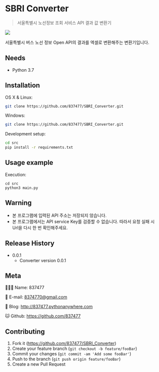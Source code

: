 # SBRI Converter
> 서울특별시 노선정보 조회 서비스 API 결과 값 변환기

<p><img src="./rdm/sample.png"></p>

서울특별시 버스 노선 정보 Open API의 결과를 엑셀로 변환해주는 변환기입니다.

## Needs

- Python 3.7

## Installation

OS X & Linux:

```sh
git clone https://github.com/837477/SBRI_Converter.git
```

Windows:

```sh
git clone https://github.com/837477/SBRI_Converter.git
```

Development setup:

```sh
cd src
pip install -r requirements.txt
```

## Usage example

Execution:

```
cd src
python3 main.py
```

## Warning

- 본 프로그램에 입력된 API 주소는 저장되지 않습니다.
- 본 프로그램에서는 API service Key를 검증할 수 없습니다. 따라서 요청 실패 시 Url을 다시 한 번 확인해주세요.

## Release History

* 0.0.1
    * Converter version 0.0.1

## Meta

🙋🏻‍♂️ Name: 837477 

📧 E-mail: 8374770@gmail.com

📔 Blog: http://837477.pythonanywhere.com

🐱 Github: https://github.com/837477

## Contributing

1. Fork it (<https://github.com/837477/SBRI_Converter>)
2. Create your feature branch (`git checkout -b feature/fooBar`)
3. Commit your changes (`git commit -am 'Add some fooBar'`)
4. Push to the branch (`git push origin feature/fooBar`)
5. Create a new Pull Request
